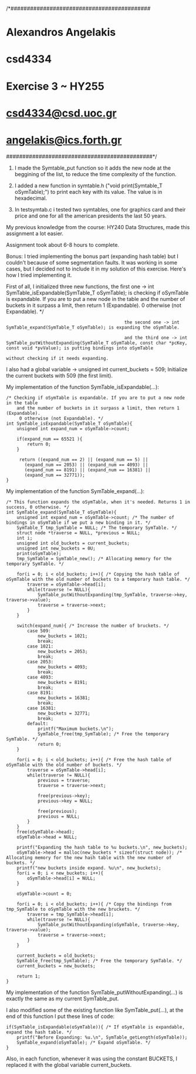 /*###########################################
# Alexandros Angelakis                      #
# csd4334                                   #
# Exercise 3 ~ HY255                        #
# csd4334@csd.uoc.gr                        #
# angelakis@ics.forth.gr                    #
#############################################*/

1) I made the Symtable_put function so it adds the new node at the beggining of the list, to reduce the time complexity of the function.

2) I added a new function in symtable.h ("void print(Symtable_T oSymTable);") to print each key with its value. The value is in hexadecimal.

3) In testsymtab.c i tested two symtables, one for graphics card and their price and one for all the american presidents the last 50 years.

My previous knowledge from the course: HY240 Data Structures, made this assignment a lot easier.

Assignment took about 6-8 hours to complete.

Bonus: I tried implementing the bonus part (expanding hash table) but I couldn't because of some segmentation faults.
       It was working in some cases, but I decided not to include it in my solution of this exercise.
       Here's how I tried implementing it.

First of all, I initialized three new functions, the first one -> int SymTable_isExpandable(SymTable_T oSymTable); is checking if oSymTable is expandable. If you are to put a new node in the table
                                                                  and the number of buckets in it surpass a limit, then return 1 (Expandable). 0 otherwise (not Expandable). */

                                                 the second one -> int SymTable_expand(SymTable_T oSymTable); is expanding the oSymTable.

                                                 and the third one -> int SymTable_putWithoutExpanding(SymTable_T oSymTable, const char *pcKey, const void *pvValue); is putting bindings into oSymTable
                                                                      without checking if it needs expanding.

I also had a global variable -> unsigned int current_buckets = 509;  Initialize the current buckets with 509 (the first limit).


My implementation of the function SymTable_isExpandable(...):

    /* Checking if oSymTable is expandable. If you are to put a new node in the table
        and the number of buckets in it surpass a limit, then return 1 (Expandable).
         0 otherwise (not Expandable). */
    int SymTable_isExpandable(SymTable_T oSymTable){
        unsigned int expand_num = oSymTable->count;

        if(expand_num == 65521 ){
            return 0;
        }

         return ((expand_num == 2) || (expand_num == 5) ||
           (expand_num == 2053) || (expand_num == 4093) ||
           (expand_num == 8191) || (expand_num == 16381) ||
           (expand_num == 32771));
    }


My implementation of the function SymTable_expand(...):

    /* This function expands the oSymTable, when it's needed. Returns 1 in success, 0 otherwise. */
    int SymTable_expand(SymTable_T oSymTable){
        unsigned int expand_num = oSymTable->count; /* The number of bindings in oSymTable if we put a new binding in it. */
        SymTable_T tmp_SymTable = NULL; /* The temporary SymTable. */
        struct node *traverse = NULL, *previous = NULL;
        int i;
        unsigned int old_buckets = current_buckets;
        unsigned int new_buckets = 0U;
        print(oSymTable);
        tmp_SymTable = SymTable_new(); /* Allocating memory for the temporary SymTable. */

        for(i = 0; i < old_buckets; i++){ /* Copying the hash table of oSymTable with the old number of buckets to a temporary hash table. */
            traverse = oSymTable->head[i];
            while(traverse != NULL){
                SymTable_putWithoutExpanding(tmp_SymTable, traverse->key, traverse->value);
                traverse = traverse->next;
            }
        }

        switch(expand_num){ /* Increase the number of bruckets. */
            case 509: 
                new_buckets = 1021;
                break;
            case 1021:
                new_buckets = 2053;
                break;
            case 2053:
                new_buckets = 4093;
                break;
            case 4093:
                new_buckets = 8191;
                break;
            case 8191:
                new_buckets = 16381;
                break;
            case 16381:
                new_buckets = 32771;
                break;
            default:
                printf("Maximum buckets.\n");
                SymTable_free(tmp_SymTable); /* Free the temporary SymTable. */
                return 0;
        }

        for(i = 0; i < old_buckets; i++){ /* Free the hash table of oSymTable with the old number of buckets. */
            traverse = oSymTable->head[i];
            while(traverse != NULL){
                previous = traverse;
                traverse = traverse->next;

                free(previous->key);
                previous->key = NULL;

                free(previous);
                previous = NULL;
            }
        }
        free(oSymTable->head);
        oSymTable->head = NULL;

        printf("Expanding the hash table to %u buckets.\n", new_buckets);
        oSymTable->head = malloc(new_buckets * sizeof(struct node)); /* Allocating memory for the new hash table with the new number of buckets. */
        printf("new buckets inside expand. %u\n", new_buckets);
        for(i = 0; i < new_buckets; i++){
            oSymTable->head[i] = NULL;
        }

        oSymTable->count = 0;

        for(i = 0; i < old_buckets; i++){ /* Copy the bindings from tmp_SymTable to oSymTable with the new bruckets. */
            traverse = tmp_SymTable->head[i];
            while(traverse != NULL){
                SymTable_putWithoutExpanding(oSymTable, traverse->key, traverse->value);
                traverse = traverse->next;
            }
        }

        current_buckets = old_buckets; 
        SymTable_free(tmp_SymTable); /* Free the temporary SymTable. */
        current_buckets = new_buckets;

        return 1;
    }


My implementation of the function SymTable_putWithoutExpanding(...) is exactly the same as my current SymTable_put.

I also modified some of the existing function like SymTable_put(...), at the end of this function I 
put these lines of code: 
 
    if(SymTable_isExpandable(oSymTable)){ /* If oSymTable is expandable, expand the hash table. */
        printf("Before Expanding: %u.\n", SymTable_getLength(oSymTable));
        SymTable_expand(oSymTable); /* Expand oSymTable. */
    }

Also, in each function, whenever it was using the constant BUCKETS, I replaced it with the global variable current_buckets.

